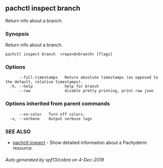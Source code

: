 ## pachctl inspect branch

Return info about a branch.

### Synopsis

Return info about a branch.

```
pachctl inspect branch  <repo>@<branch> [flags]
```

### Options

```
      --full-timestamps   Return absolute timestamps (as opposed to the default, relative timestamps).
  -h, --help              help for branch
      --raw               disable pretty printing, print raw json
```

### Options inherited from parent commands

```
      --no-color   Turn off colors.
  -v, --verbose    Output verbose logs
```

### SEE ALSO

* [pachctl inspect](pachctl_inspect.md)	 - Show detailed information about a Pachyderm resource.

###### Auto generated by spf13/cobra on 4-Dec-2019
